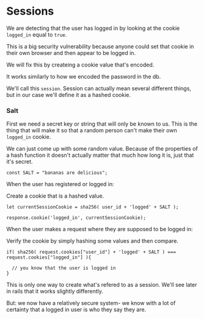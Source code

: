 # Sessions

We are detecting that the user has logged in by looking at the cookie `logged_in` equal to `true`.

This is a big security vulnerability because anyone could set that cookie in their own browser and then appear to be logged in.

We will fix this by createing a cookie value that's encoded.

It works similarly to how we encoded the password in the db.

We'll call this `session`. Session can actually mean several different things, but in our case we'll define it as a hashed cookie.

### Salt
First we need a secret key or string that will only be known to us. This is the thing that will make it so that a random person can't make their own `logged_in` cookie.

We can just come up with some random value. Because of the properties of a hash function it doesn't actually matter that much how long it is, just that it's secret.

```
const SALT = "bananas are delicious";
```

When the user has registered or logged in:

Create a cookie that is a hashed value.
```
let currentSessionCookie = sha256( user_id + 'logged' + SALT );

response.cookie('logged_in', currentSessionCookie);
```

When the user makes a request where they are supposed to be logged in:

Verify the cookie by simply hashing some values and then compare.
```
if( sha256( request.cookies["user_id"] + 'logged' + SALT ) === request.cookies["logged_in"] ){

  // you know that the user is logged in
}
```

This is only one way to create what's refered to as a session. We'll see later in rails that it works slightly differently.

But: we now have a relatively secure system- we know with a lot of certainty that a logged in user is who they say they are.
